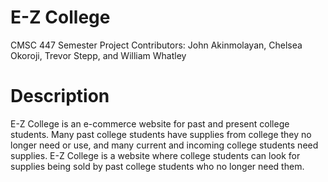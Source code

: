 # E-Z College
CMSC 447 Semester Project
Contributors: John Akinmolayan, Chelsea Okoroji, Trevor Stepp, and William Whatley
# Description
E-Z College is an e-commerce website for past and present college students. Many past college students have supplies from college they no longer need or use, 
and many current and incoming college students need supplies. E-Z College is a website where college students can look for supplies being sold by past college
students who no longer need them.
